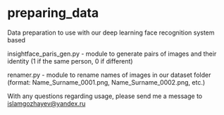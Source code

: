 # preparing_data
Data preparation to use with our deep learning face recognition system based

insightface_paris_gen.py - module to generate pairs of images and their identity (1 if the same person, 0 if different)

renamer.py - module to rename names of images in our dataset folder (format: Name_Surname_0001.png, Name_Surname_0002.png, etc.)

With any questions regarding usage, please send me a message to islamgozhayev@yandex.ru
